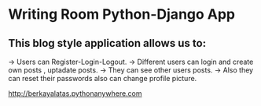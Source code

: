 # Writing Room Python-Django App

## This blog style application allows us to:

-> Users can Register-Login-Logout.
-> Different users can login and create own posts , uptadate posts.
-> They can see other users posts.
-> Also they can reset their passwords also can change profile picture.

http://berkayalatas.pythonanywhere.com

